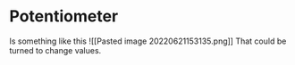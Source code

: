 # Potentiometer
Is something like this
![[Pasted image 20220621153135.png]]
That could be turned to change values. 


